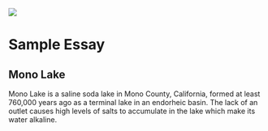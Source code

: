 <param ve-config 
       title="Mono Lake"
       author="JSTOR Labs"
       banner="https://upload.wikimedia.org/wikipedia/commons/thumb/1/17/Mono_Lake_Tufa.JPG/640px-Mono_Lake_Tufa.JPG" 
       layout="vertical">

<a href="https://juncture-digital.org"><img src="https://juncture-digital.org/images/ve-button.png"></a>

# Sample Essay

## Mono Lake

Mono Lake is a saline soda lake in Mono County, California, formed at least 760,000 years ago as a terminal lake in an endorheic basin.
The lack of an outlet causes high levels of salts to accumulate in the lake which make its water alkaline.
<param ve-image 
       label="Aerial photograph of Mono Lake" 
       description="Aerial photograph of Mono Lake" 
       license="public domain" 
       background="#32a852" 
       url="https://upload.wikimedia.org/wikipedia/commons/thumb/4/49/Mono_Lake%2C_CA.jpg/1024px-Mono_Lake%2C_CA.jpg">
